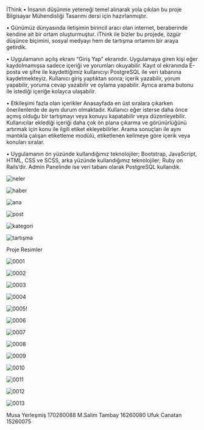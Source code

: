İThink
• İnsanın düşünme yeteneği temel alınarak yola çıkılan bu proje Bilgisayar Mühendisliği Tasarımı dersi için hazırlanmıştır.

• Günümüz dünyasında iletişimin birincil aracı olan internet, beraberinde kendine ait bir ortam oluşturmuştur. iThink ile bizler bu projede, özgür düşünce biçimini, sosyal medyayı hem de tartışma ortamını bir araya getirdik.


• Uygulamanın açılış ekranı “Giriş Yap” ekranıdır. Uygulamaya giren kişi eğer kaydolmamışsa sadece içeriği ve yorumları okuyabilir. Kayıt ol ekranında E-posta ve şifre ile kaydettiğimiz kullanıcıyı PostgreSQL ile veri tabanına kaydetmekteyiz. Kullanıcı giriş yaptıktan sonra; içerik yazabilir, yorum yapabilir, yoruma cevap yazabilir ve oylama yapabilir. Ayrıca arama butonu ile istediği içeriğe kolayca ulaşabilir.

• Etkileşimi fazla olan içerikler Anasayfada en üst sıralara çıkarken önerilenlerde de aynı durum olmaktadır. Kullanıcı eğer isterse daha önce açmış olduğu bir tartışmayı veya konuyu kapatabilir veya düzenleyebilir. Kullanıcılar eklediği içeriği daha çok ön plana çıkarma ve görünürlüğünü artırmak için konu ile ilgili etiket ekleyebilirler. Arama sonuçları ile aynı mantıkla çalışan etiketleme modülü, etiketlenen kelimeye göre içerik veya konuları sıralar.


• Uygulamanın ön yüzünde kullandığımız teknolojiler; Bootstrap, JavaScript, HTML, CSS ve SCSS, arka yüzünde kullandığımız teknolojiler; Ruby on Rails’dir. Admin Panelinde ise veri tabanı olarak PostgreSQL kullandık.


![neler](https://user-images.githubusercontent.com/70479685/149481301-c05e9cfc-774c-43ea-87b4-61eee6eece9c.jpeg)


![haber](https://user-images.githubusercontent.com/70479685/149481843-7baf655e-574c-4c9c-86b8-f0ad02b8589a.jpeg)


![ana](https://user-images.githubusercontent.com/70479685/149482134-d9682bd4-5109-4427-a5de-1c496a5d3785.jpeg)


![post](https://user-images.githubusercontent.com/70479685/149483175-40647196-f04a-4ac6-bfd0-12cdc33d7867.jpeg)

![kategori](https://user-images.githubusercontent.com/70479685/149483427-ad4c6283-8d85-4a2c-a13c-3dc13ca509eb.jpeg)

![tartışma](https://user-images.githubusercontent.com/70479685/149483571-c2d404b8-ebea-4e86-b2be-47f27d0f35dc.jpeg)

Proje Resimler

![0001](https://user-images.githubusercontent.com/70479685/154641380-c14539ef-d0ec-4fb2-bc65-af9f436a2ba4.jpg)

![0002](https://user-images.githubusercontent.com/70479685/154641420-5fcbfa28-8e36-4bd1-a8a0-312718bb98b4.jpg)

![0003](https://user-images.githubusercontent.com/70479685/154641438-b9bf1899-0cef-4ea8-93f6-6e76d160c130.jpg)

![0004](https://user-images.githubusercontent.com/70479685/154641469-87dda6bf-cb68-4f78-a94e-5126fda6b029.jpg)

![0005](https://user-images.githubusercontent.com/70479685/154641473-52be4932-f34f-4ab1-847f-85a5e8b80025.jpg)!

![0006](https://user-images.githubusercontent.com/70479685/154641770-4b8c1f57-fd5d-4ca5-9b5b-b944e6edee11.jpg)


![0007](https://user-images.githubusercontent.com/70479685/154641531-8d1e5880-bfa2-4fee-96cb-b351e361ab54.jpg)


![0008](https://user-images.githubusercontent.com/70479685/154641545-514fbfcf-59a4-4f89-840a-abbe71de92f1.jpg)


![0009](https://user-images.githubusercontent.com/70479685/154641560-d2fa581a-de64-433d-978e-0c2c67fdb629.jpg)


![0010](https://user-images.githubusercontent.com/70479685/154641576-2e234d35-d42d-4da6-93d4-519f77d8ac47.jpg)


![0011](https://user-images.githubusercontent.com/70479685/154641590-0a06f606-608f-4634-a77c-0c107e4379de.jpg)


![0012](https://user-images.githubusercontent.com/70479685/154641597-74d1e01b-e6a5-4beb-9f97-06f67288867a.jpg)


![0013](https://user-images.githubusercontent.com/70479685/154641600-cb545b9c-1a45-4b1d-835a-0003bb4f81c9.jpg)




Musa Yerleşmiş 170260088
M.Salim Tambay 16260080
Ufuk Canatan   15260075




